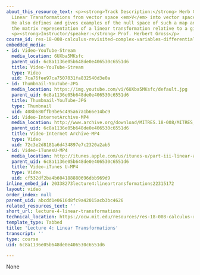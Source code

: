 ```yaml
---
about_this_resource_text: <p><strong>Track Description:</strong> Herb Gross defines
  Linear Transformations from vector space <em>V</em> into vector space <em>W</em>.
  He also defines and gives examples of the null space of such a map and illustrates
  the matrix representation of a linear transformation relative to a given basis.</p>
  <p><strong>Instructor/speaker:</strong> Prof. Herbert Gross</p>
course_id: res-18-008-calculus-revisited-complex-variables-differential-equations-and-linear-algebra-fall-2011
embedded_media:
- id: Video-YouTube-Stream
  media_location: 6UXba5MKsfc
  parent_uid: 6c8a1136e05b648de0e406530c6551d6
  title: Video-YouTube-Stream
  type: Video
  uid: 7ca76fee97ca7507031fa832540d3e0a
- id: Thumbnail-YouTube-JPG
  media_location: https://img.youtube.com/vi/6UXba5MKsfc/default.jpg
  parent_uid: 6c8a1136e05b648de0e406530c6551d6
  title: Thumbnail-YouTube-JPG
  type: Thumbnail
  uid: 408b680ffb9be5c495a67a1b66e14bc9
- id: Video-InternetArchive-MP4
  media_location: http://www.archive.org/download/MITRES.18-008/MITRES_18-008_Part3_lec4_300k.mp4
  parent_uid: 6c8a1136e05b648de0e406530c6551d6
  title: Video-Internet Archive-MP4
  type: Video
  uid: 72c3e2d8181a6d434897e7c2320a2ab5
- id: Video-iTunesU-MP4
  media_location: http://itunes.apple.com/us/itunes-u/part-iii-linear-algebra-lecture/id494296411?i=109307687
  parent_uid: 6c8a1136e05b648de0e406530c6551d6
  title: Video-iTunes U-MP4
  type: Video
  uid: cf532df2ba4b604188880696dbb969d9
inline_embed_id: 20338273lecture4:lineartransformations22315172
layout: video
order_index: null
parent_uid: abcdd1e0616d8fc9a42015acb3bc4626
related_resources_text: ''
short_url: lecture-4-linear-transformations
technical_location: https://ocw.mit.edu/resources/res-18-008-calculus-revisited-complex-variables-differential-equations-and-linear-algebra-fall-2011/part-iii/lecture-4-linear-transformations
template_type: Tabbed
title: 'Lecture 4: Linear Transformations'
transcript: ''
type: course
uid: 6c8a1136e05b648de0e406530c6551d6

---
```

None